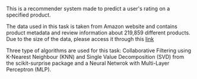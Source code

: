 This is a recommender system made to predict a user's rating on a specified product.

The data used in this task is taken from Amazon website and contains product metadata and review information about 219,859 different products.
Due to the size of the data, please access it through this [link](https://drive.google.com/file/d/1M6FPJEE_d_azQuH4wkIzX3T--V_tVVb8/view?usp=sharing)

Three type of algorithms are used for this task: Collaborative Filtering using K-Nearest Neighbour (KNN) and Single Value Decomposition (SVD) from the scikit-surprise package and a Neural Netwrok with Multi-Layer Perceptron (MLP).
